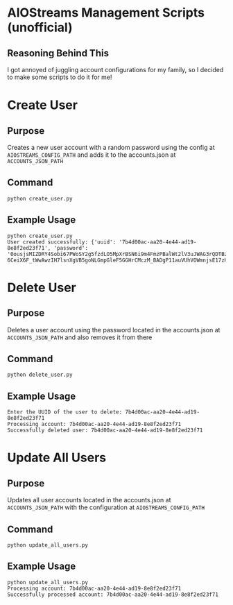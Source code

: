 # AIOStreams Management Scripts (unofficial)
## Reasoning Behind This
I got annoyed of juggling account configurations for my family, so I decided to make some scripts to do it for me!

# Create User
## Purpose
Creates a new user account with a random password using the config at `AIOSTREAMS_CONFIG_PATH` and adds it to the accounts.json at `ACCOUNTS_JSON_PATH`
## Command
```
python create_user.py
```
## Example Usage
```
python create_user.py
User created successfully: {'uuid': '7b4d00ac-aa20-4e44-ad19-8e8f2ed23f71', 'password': '0ousjsMIZDRY4Sobi67PWoSY2g5fzdLO5MpXrBSN6i9m4FmzPBalWt2lV3uJWAG3rQDTBzRRMtj1TDYMTnF4YO9Lwe10YzIY-6CeiX6F_tWwAwzIH7lsnXgVB5goNLGmpGleF5GGHrCMczM_BADgP11auVUhVOWmnjsE17zH1yY'}
```

# Delete User
## Purpose
Deletes a user account using the password located in the accounts.json at `ACCOUNTS_JSON_PATH` and also removes it from there
## Command
```
python delete_user.py
```
## Example Usage
```
Enter the UUID of the user to delete: 7b4d00ac-aa20-4e44-ad19-8e8f2ed23f71
Processing account: 7b4d00ac-aa20-4e44-ad19-8e8f2ed23f71
Successfully deleted user: 7b4d00ac-aa20-4e44-ad19-8e8f2ed23f71
```

# Update All Users
## Purpose
Updates all user accounts located in the accounts.json at `ACCOUNTS_JSON_PATH` with the configuration at `AIOSTREAMS_CONFIG_PATH`
## Command
```
python update_all_users.py
```
## Example Usage
```
python update_all_users.py
Processing account: 7b4d00ac-aa20-4e44-ad19-8e8f2ed23f71
Successfully processed account: 7b4d00ac-aa20-4e44-ad19-8e8f2ed23f71
```
